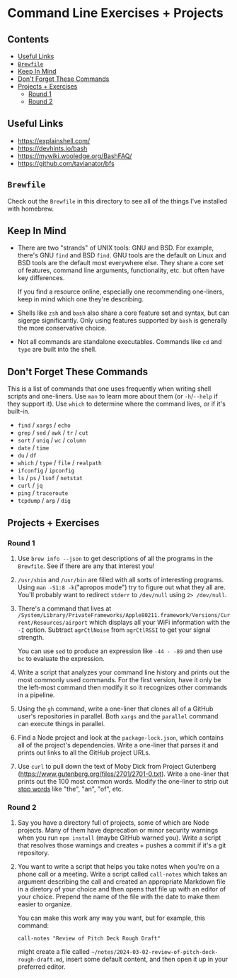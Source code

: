 # Command Line Exercises + Projects

## Contents <!-- omit in toc -->

- [Useful Links](#useful-links)
- [`Brewfile`](#brewfile)
- [Keep In Mind](#keep-in-mind)
- [Don't Forget These Commands](#dont-forget-these-commands)
- [Projects + Exercises](#projects--exercises)
  - [Round 1](#round-1)
  - [Round 2](#round-2)

## Useful Links

- <https://explainshell.com/>
- <https://devhints.io/bash>
- <https://mywiki.wooledge.org/BashFAQ/>
- <https://github.com/tavianator/bfs>

## `Brewfile`

Check out the `Brewfile` in this directory to see all of the things I've installed with homebrew.

## Keep In Mind

- There are two "strands" of UNIX tools: GNU and BSD. For example, there's GNU `find` and BSD `find`. GNU tools are the default on Linux and BSD tools are the default most everywhere else. They share a core set of features, command line arguments, functionality, etc. but often have key differences.

  If you find a resource online, especially one recommending one-liners, keep in mind which one they're describing.
- Shells like `zsh` and `bash` also share a core feature set and syntax, but can sigerge significantly. Only using features supported by `bash` is generally the more conservative choice.
- Not all commands are standalone executables. Commands like `cd` and `type` are built into the shell.

## Don't Forget These Commands

This is a list of commands that one uses frequently when writing shell scripts and one-liners. Use `man` to learn more about them (or `-h`/`--help` if they support it). Use `which` to determine where the command lives, or if it's built-in.

- `find` / `xargs` / `echo`
- `grep` / `sed` / `awk` / `tr` / `cut`
- `sort` / `uniq` / `wc` / `column`
- `date` / `time`
- `du` / `df`
- `which` / `type` / `file` / `realpath`
- `ifconfig` / `ipconfig`
- `ls` / `ps` / `lsof` / `netstat`
- `curl` / `jq`
- `ping` / `traceroute`
- `tcpdump`  / `arp` / `dig`

## Projects + Exercises

### Round 1

1. Use `brew info --json` to get descriptions of all the programs in the `Brewfile`. See if there are any that interest you!

2. `/usr/sbin` and `/usr/bin` are filled with all sorts of interesting programs. Using `man -S1:8 -k`("apropos mode") try to figure out what they all are. You'll probably want to redirect `stderr` to `/dev/null` using `2> /dev/null`.

3. There's a command that lives at `/System/Library/PrivateFrameworks/Apple80211.framework/Versions/Current/Resources/airport` which displays all your WiFi information with the `-I` option. Subtract `agrCtlNoise` from `agrCtlRSSI` to get your signal strength.

   You can use `sed` to produce an expression like `-44 - -89` and then use `bc` to evaluate the expression.

4. Write a script that analyzes your command line history and prints out the most commonly used commands. For the first version, have it only be the left-most command then modify it so it recognizes other commands in a pipeline.

5. Using the `gh` command, write a one-liner that clones all of a GitHub user's repositories in parallel. Both `xargs` and the `parallel` command can execute things in parallel.

6. Find a Node project and look at the `package-lock.json`, which contains all of the project's dependencies. Write a one-liner that parses it and prints out links to all the GitHub project URLs.

7. Use `curl` to pull down the text of Moby Dick from Project Gutenberg (<https://www.gutenberg.org/files/2701/2701-0.txt>). Write a one-liner that prints out the 100 most common words. Modify the one-liner to strip out [stop words](https://en.wikipedia.org/wiki/Stop_word) like "the", "an", "of", etc.

### Round 2

1. Say you have a directory full of projects, some of which are Node projects. Many of them have deprecation or minor security warnings when you run `npm install` (maybe GitHub warned you). Write a script that resolves those warnings and creates + pushes a commit if it's a git repository.

1. You want to write a script that helps you take notes when you're on a phone call or a meeting. Write a script called `call-notes` which takes an argument describing the call and created an appropriate Markdown file in a diretory of your choice and then opens that file up with an editor of your choice. Prepend the name of the file with the date to make them easier to organize.

   You can make this work any way you want, but for example, this command:

   ```shell
   call-notes "Review of Pitch Deck Rough Draft"
   ```

   might create a file called `~/notes/2024-03-02-review-of-pitch-deck-rough-draft.md`, insert some default content, and then open it up in your preferred editor.

